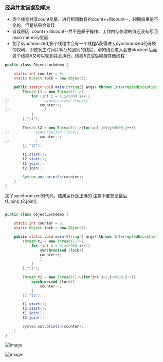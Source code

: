 ### 经典并发错误及解决
- 两个线程共享count变量，进行相同数目的count++和count--，预期结果是不变的，但是结果会错误
- 错误原因: count++和count--并不是原子操作，工作内存修改的值还没有写回main memory里面
- 加了synchronized,多个线程中会有一个线程A获得进入synchronized代码块的权利，即使发生时间片耗尽轮到别的线程，别的线程进入会被blocked,后面这个线程A又可以轮到并且执行。线程A完成后唤醒其他线程

```java
public class ObjectLockdemo {

    static int counter = 0;
    static Object lock = new Object();

    public static void main(String[] args) throws InterruptedException {
        Thread t1 = new Thread(()->{
            for (int i = 0;i<5000;i++){
//                synchronized (lock){
                counter++;
//                }
            }
        },"t1");

        Thread t2 = new Thread(()->{for(int j=0;j<5000;j++){
//            synchronized (lock){
                counter--;
//            }
        }},"t2");

        t1.start();
        t2.start();
        t1.join();
        t2.join();

        System.out.println(counter);
    }
}

```

加了synchronized的代码，结果运行是正确的
注意不要忘记最后t1.join();t2.join();
```java

public class ObjectLockdemo {

    static int counter = 0;
    static Object lock = new Object();

    public static void main(String[] args) throws InterruptedException {
        Thread t1 = new Thread(()->{
            for (int i = 0;i<5000;i++){
                synchronized (lock){
                counter++;
                }
            }
        },"t1");

        Thread t2 = new Thread(()->{for(int j=0;j<5000;j++){
            synchronized (lock){
                counter--;
            }
        }},"t2");

        t1.start();
        t2.start();
        t1.join();
        t2.join();

        System.out.println(counter);
    }
}

```
![image](https://user-images.githubusercontent.com/46443218/197335855-cea19ff3-b992-431a-ac75-4316e55fe44e.png)

![image](https://user-images.githubusercontent.com/46443218/197335904-235c3d82-c83b-40cf-a34e-ee5ff7366b29.png)
